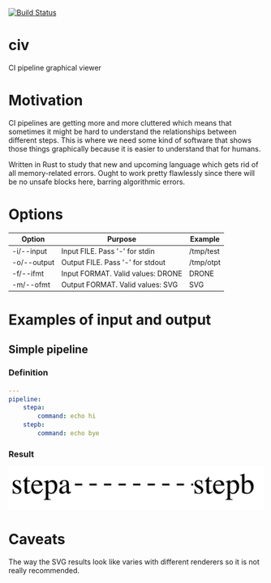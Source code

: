 [![Build Status](https://travis-ci.org/GiedriusS/civ.svg?branch=master)](https://travis-ci.org/GiedriusS/civ)

# civ
CI pipeline graphical viewer

# Motivation
CI pipelines are getting more and more cluttered which means that sometimes it might be hard to understand the relationships between different steps. This is where we need some kind of software that shows those things graphically because it is easier to understand that for humans.

Written in Rust to study that new and upcoming language which gets rid of all memory-related errors. Ought to work pretty flawlessly since there will be no unsafe blocks here, barring algorithmic errors.

# Options

| Option      | Purpose                             | Example           |
|-------------|-------------------------------------|-------------------|
| -i/--input  | Input FILE. Pass '-' for stdin      | /tmp/test         |
| -o/--output | Output FILE. Pass '-' for stdout    | /tmp/otpt         |
| -f/--ifmt   | Input FORMAT. Valid values: DRONE   | DRONE             |
| -m/--ofmt   | Output FORMAT. Valid values: SVG    | SVG               |

# Examples of input and output

## Simple pipeline
### Definition

```yaml
---
pipeline:
    stepa:
        command: echo hi
    stepb:
        command: echo bye
```

### Result

![Result of simple pipeline](./examples/simple.png)

# Caveats

The way the SVG results look like varies with different renderers so it is not really recommended.
